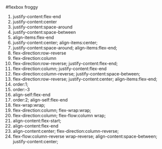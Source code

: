 #flexbox froggy

1. justify-content:flex-end
2. justify-content:center
3. justify-content:space-around
4. justify-content:space-between
5. align-items:flex-end
6. justify-content:center;
   align-items:center;
7. justify-content:space-around;
   align-items:flex-end;
8. flex-direction:row-reverse
9. flex-direction:column
10. flex-direction:row-reverse;
    justify-content:flex-end;
11. flex-direction:column;
    justify-content:flex-end
12. flex-direction:column-reverse;
    justify-content:space-between;
13. flex-direction:row-reverse;
    justify-content:center;
    align-items:flex-end;
14. order:1;
15. order:-3
16. align-self:flex-end
17. order:2;
    align-self:flex-end
18. flex-wrap:wrap;
19. flex-direction:column;
    flex-wrap:wrap;
20. flex-direction:column;
    flex-flow:column wrap;
21. align-content:flex-start;
22. align-content:flex-end
23. align-content:center;
    flex-direction:column-reverse;
24. flex-flow:column-reverse              wrap-reverse;
    align-content:space-between;
    justify-content:center;